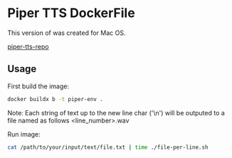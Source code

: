# Piper TTS DockerFile

This version of was created for Mac OS.

[piper-tts-repo](https://github.com/rhasspy/piper?tab=readme-ov-file#readme)

## Usage 

First build the image: 

```bash
docker buildx b -t piper-env .
```

Note:
    Each string of text up to the new line char ('\n') will be outputed to a file named as follows <line_number>.wav

Run image:

```bash
cat /path/to/your/input/text/file.txt | time ./file-per-line.sh
```
